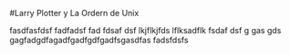 
#Larry Plotter y La Ordern de Unix

fasdfasfdsf  fadfadsf fad fdsaf dsf
lkjflkjfds lflksadflk 
fsdaf
dsf
g
gas
gds
gagfadgdfagadfgadfgdfgadfsgasdfas fadsfdsfs
